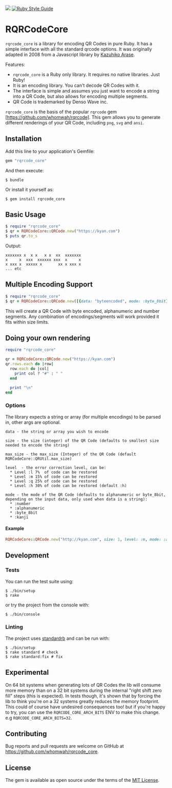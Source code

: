 ![](https://github.com/whomwah/rqrcode_core/actions/workflows/ruby.yml/badge.svg)
[![Ruby Style Guide](https://img.shields.io/badge/code_style-standard-brightgreen.svg)](https://github.com/testdouble/standard)

# RQRCodeCore

`rqrcode_core` is a library for encoding QR Codes in pure Ruby. It has a simple interface with all the standard qrcode options. It was originally adapted in 2008 from a Javascript library by [Kazuhiko Arase](https://github.com/kazuhikoarase).

Features:

* `rqrcode_core` is a Ruby only library. It requires no native libraries. Just Ruby!
* It is an encoding library. You can't decode QR Codes with it.
* The interface is simple and assumes you just want to encode a string into a QR Code, but also allows for encoding multiple segments.
* QR Code is trademarked by Denso Wave inc.

`rqrcode_core` is the basis of the popular `rqrcode` gem [https://github.com/whomwah/rqrcode]. This gem allows you to generate different renderings of your QR Code, including `png`, `svg` and `ansi`.

## Installation

Add this line to your application's Gemfile:

```ruby
gem "rqrcode_core"
```

And then execute:

    $ bundle

Or install it yourself as:

    $ gem install rqrcode_core

## Basic Usage

```ruby
$ require "rqrcode_core"
$ qr = RQRCodeCore::QRCode.new("https://kyan.com")
$ puts qr.to_s
```

Output:

```
xxxxxxx x  x x   x x  xx  xxxxxxx
x     x  xxx  xxxxxx xxx  x     x
x xxx x  xxxxx x       xx x xxx x
... etc
```

## Multiple Encoding Support

```ruby
$ require "rqrcode_core"
$ qr = RQRCodeCore::QRCode.new([{data: "byteencoded", mode: :byte_8bit}, {data: "A1" * 100, mode: :alphanumeric}, {data: "1" * 500, mode: :number}])
```

This will create a QR Code with byte encoded, alphanumeric and number segments. Any combination of encodings/segments will work provided it fits within size limits.

## Doing your own rendering

```ruby
require "rqrcode_core"

qr = RQRCodeCore::QRCode.new("https://kyan.com")
qr.rows.each do |row|
  row.each do |col|
    print col ? "#" : " "
  end

  print "\n"
end
```

### Options

The library expects a string or array (for multiple encodings) to be parsed in, other args are optional.

```
data - the string or array you wish to encode

size - the size (integer) of the QR Code (defaults to smallest size needed to encode the string)

max_size - the max_size (Integer) of the QR Code (default RQRCodeCore::QRUtil.max_size)

level  - the error correction level, can be:
  * Level :l 7%  of code can be restored
  * Level :m 15% of code can be restored
  * Level :q 25% of code can be restored
  * Level :h 30% of code can be restored (default :h)

mode - the mode of the QR Code (defaults to alphanumeric or byte_8bit, depending on the input data, only used when data is a string):
  * :number
  * :alphanumeric
  * :byte_8bit
  * :kanji
```

#### Example

```ruby
RQRCodeCore::QRCode.new("http://kyan.com", size: 1, level: :m, mode: :alphanumeric)
```

## Development

### Tests

You can run the test suite using:

```
$ ./bin/setup
$ rake
```

or try the project from the console with:

```
$ ./bin/console
```

### Linting

The project uses [standardrb](https://github.com/testdouble/standard) and can be run with:

```
$ ./bin/setup
$ rake standard # check
$ rake standard:fix # fix
```

## Experimental

On 64 bit systems when generating lots of QR Codes the lib will consume more memory than on a 32 bit systems during the internal "right shift zero fill" steps (this is expected). In tests though, it's shown that by forcing the lib to think you're on a 32 systems greatly reduces the memory footprint. This could of course have undesired consequences too! but if you're happy to try, you can use the `RQRCODE_CORE_ARCH_BITS` ENV to make this change. e.g `RQRCODE_CORE_ARCH_BITS=32`.

## Contributing

Bug reports and pull requests are welcome on GitHub at https://github.com/whomwah/rqrcode_core.

## License

The gem is available as open source under the terms of the [MIT License](https://opensource.org/licenses/MIT).
